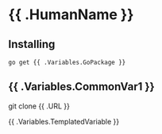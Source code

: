 # {{ .HumanName }}

## Installing

    go get {{ .Variables.GoPackage }}


## {{ .Variables.CommonVar1 }}

git clone {{ .URL }}

{{ .Variables.TemplatedVariable }}
